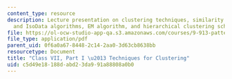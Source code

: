```yaml
---
content_type: resource
description: Lecture presentation on clustering techniques, similarity metric, K-means
  and IsoData algorithms, EM algorithm, and hierarchical clustering schemes.
file: https://ol-ocw-studio-app-qa.s3.amazonaws.com/courses/9-913-pattern-recognition-for-machine-vision-fall-2004/c5d49e18188dabd23da991a88808a0b0_class7_2004.pdf
file_type: application/pdf
parent_uid: 0f6a0a67-8448-2c14-2aa0-3d63cb8638bb
resourcetype: Document
title: "Class VII, Part I \u2013 Techniques for Clustering"
uid: c5d49e18-188d-abd2-3da9-91a88808a0b0
---
```


